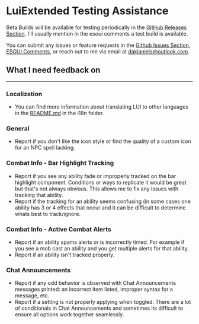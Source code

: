 # LuiExtended Testing Assistance

Beta Builds will be available for testing periodically in the [GitHub Releases Section][1]. I'll usually mention in the esoui comments a test build is available.

You can submit any issues or feature requests in the [Github Issues Section][2], [ESOUI Comments][3], or reach out to me via email at [dakjaniels@outlook.com][4].

## What I need feedback on

------

### Localization

- You can find more information about translating LUI to other languages in the [README.md][5] in the i18n folder.

### General

- Report if you don't like the icon style or find the quality of a custom icon for an NPC spell lacking.

### Combat Info - Bar Highlight Tracking

- Report if you see any ability fade or improperly tracked on the bar highlight component. Conditions or ways to replicate it would be great but that's not always obvious. This allows me to fix any issues with tracking that ability.
- Report if the tracking for an ability seems confusing (in some cases one ability has 3 or 4 effects that occur and it can be difficult to determine whats best to track/ignore.

### Combat Info - Active Combat Alerts

- Report if an ability spams alerts or is incorrectly timed. For example if you see a mob cast an ability and you get multiple alerts for that ability.
- Report if an ability isn't tracked properly.

### Chat Announcements

- Report if any odd behavior is observed with Chat Announcements messages printed: an incorrect item listed, improper syntax for a message, etc.
- Report if a setting is not properly applying when toggled. There are a lot of conditionals in Chat Announcements and sometimes its difficult to ensure all options work together seamlessly.

[1]: https://github.com/ArtOfShred/LuiExtended/releases
[2]: https://github.com/ArtOfShred/LuiExtended/issues
[3]: https://www.esoui.com/downloads/info818-LuiExtended.html#comments
[4]: mailto:dakjaniels@outlook.com
[5]: https://github.com/ArtOfShred/LuiExtended/blob/master/lang/README.md
